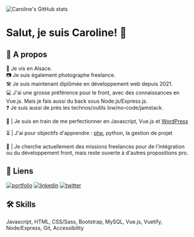 ![Caroline's GitHub stats](https://github-readme-stats.vercel.app/api?username=carolinesenes&theme=tokyonight&show_icons=true)

# Salut, je suis Caroline! 👋

## 🚀 A propos
📍 Je vis en Alsace.  
📷 Je suis également photographe freelance.  
🛠️ Je suis maintenant diplômée en développement web depuis 2021.  
💻 J'ai une grosse préférence pour le front, avec des connaissances en Vue.js. Mais je fais aussi du back sous Node.js/Express.js.  
❓ Je suis aussi de près les technos/outils low/no-code/jamstack.  
  
🌱 | Je suis en train de me perfectionner en Javascript, Vue.js et [WordPress](https://capitainewp.io/formations/developper-theme-wordpress/) 
  
⏳ | J'ai pour objectifs d'apprendre : [php](https://openclassrooms.com/fr/courses/918836-concevez-votre-site-web-avec-php-et-mysql), python, la gestion de projet 
   
🔭 | Je cherche actuellement des missions freelances pour de l'intégration ou du développement front, mais reste ouverte à d'autres propositions pro.  


## 🔗 Liens
[![portfolio](https://img.shields.io/badge/my_portfolio_...coming_next-000?style=for-the-badge&logo=ko-fi&logoColor=white)](#)
[![linkedin](https://img.shields.io/badge/linkedin-0A66C2?style=for-the-badge&logo=linkedin&logoColor=white)](https://www.linkedin.com/in/carolinesenes/)
[![twitter](https://img.shields.io/badge/twitter-1DA1F2?style=for-the-badge&logo=twitter&logoColor=white)](https://twitter.com/senes_caroline)

  
## 🛠 Skills
Javascript, HTML, CSS/Sass, Bootstrap, MySQL, Vue.js, Vuetify, Node/Express, Git,
Accessibility